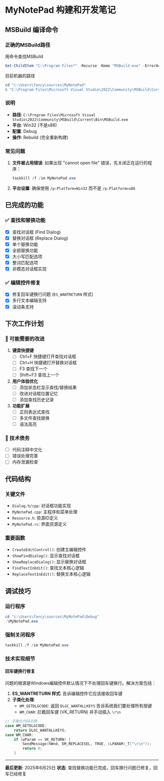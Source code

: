 # MyNotePad 构建和开发笔记

## MSBuild 编译命令

### 正确的MSBuild路径
用命令查找MSBuild
```powershell
Get-ChildItem "C:\Program Files*" -Recurse -Name "MSBuild.exe" -ErrorAction SilentlyContinue | Select-Object -First 3
```
目前机器的路径
```powershell
cd "c:\Users\fancy\sources\MyNotePad"
& "C:\Program Files\Microsoft Visual Studio\2022\Community\MSBuild\Current\Bin\MSBuild.exe" MyNotePad.sln /p:Configuration=Debug /p:Platform=Win32 /t:Rebuild
```

### 说明
- **路径**: `C:\Program Files\Microsoft Visual Studio\2022\Community\MSBuild\Current\Bin\MSBuild.exe`
- **平台**: Win32 (不是x86)
- **配置**: Debug
- **操作**: Rebuild (完全重新构建)

### 常见问题
1. **文件被占用错误**: 如果出现 "cannot open file" 错误，先关闭正在运行的程序：
   ```powershell
   taskkill /f /im MyNotePad.exe
   ```

2. **平台设置**: 确保使用 `/p:Platform=Win32` 而不是 `/p:Platform=x86`

## 已完成的功能

### ✅ 查找和替换功能
- [x] 查找对话框 (Find Dialog)
- [x] 替换对话框 (Replace Dialog)
- [x] 单个替换功能
- [x] 全部替换功能
- [x] 大小写匹配选项
- [x] 整词匹配选项
- [x] 非模态对话框实现

### ✅ 编辑控件修复
- [x] 修复回车键换行问题 (`ES_WANTRETURN` 样式)
- [x] 多行文本编辑支持
- [x] 滚动条支持

## 下次工作计划

### 🔄 可能需要的改进
1. **键盘快捷键**
   - [ ] Ctrl+F 快捷键打开查找对话框
   - [ ] Ctrl+H 快捷键打开替换对话框
   - [ ] F3 查找下一个
   - [ ] Shift+F3 查找上一个

2. **用户体验优化**
   - [ ] 添加状态栏显示查找/替换结果
   - [ ] 改进对话框位置记忆
   - [ ] 添加查找历史记录

3. **功能扩展**
   - [ ] 正则表达式查找
   - [ ] 多文件查找替换
   - [ ] 语法高亮

### 📝 技术债务
- [ ] 代码注释中文化
- [ ] 错误处理完善
- [ ] 内存泄漏检查

## 代码结构

### 关键文件
- `Dialog.h/cpp`: 对话框功能实现
- `MyNotePad.cpp`: 主程序和菜单处理
- `Resource.h`: 资源ID定义
- `MyNotePad.rc`: 界面资源定义

### 重要函数
- `CreateEditControl()`: 创建主编辑控件
- `ShowFindDialog()`: 显示查找对话框
- `ShowReplaceDialog()`: 显示替换对话框
- `FindTextInEdit()`: 查找文本核心逻辑
- `ReplaceTextInEdit()`: 替换文本核心逻辑

## 调试技巧

### 运行程序
```powershell
cd "c:\Users\fancy\sources\MyNotePad\Debug"
.\MyNotePad.exe
```

### 强制关闭程序
```powershell
taskkill /f /im MyNotePad.exe
```

### 技术实现细节

#### 回车键换行修复
问题的根源是Windows编辑控件默认情况下不处理回车键换行。解决方案包括：

1. **ES_WANTRETURN 样式**: 告诉编辑控件它应该接收回车键
2. **子类化处理**: 
   - `WM_GETDLGCODE`: 返回 `DLGC_WANTALLKEYS` 告诉系统我们要处理所有按键
   - `WM_CHAR`: 拦截回车键 (VK_RETURN) 并手动插入 `\r\n`

```cpp
// 子类化代码示例
case WM_GETDLGCODE:
    return DLGC_WANTALLKEYS;
case WM_CHAR:
    if (wParam == VK_RETURN) {
        SendMessage(hWnd, EM_REPLACESEL, TRUE, (LPARAM)_T("\r\n"));
        return 0;
    }
```
---
**最后更新**: 2025年6月25日
**状态**: 查找替换功能已完成，回车换行问题已修复，回车已经修复